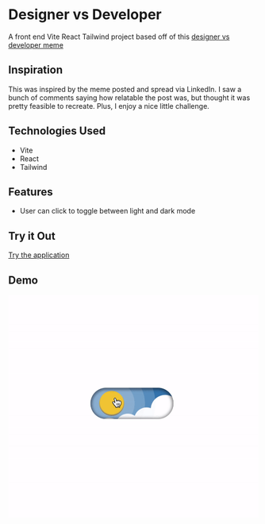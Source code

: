 # Designer vs Developer
A front end Vite React Tailwind project based off of this [designer vs developer meme](https://9gag.com/gag/abv44Dp?utm_source=copy_link&utm_medium=post_share)

## Inspiration
This was inspired by the meme posted and spread via LinkedIn. I saw a bunch of comments saying how relatable the post was, but thought it was pretty feasible to recreate. Plus, I enjoy a nice little challenge.

## Technologies Used
- Vite
- React
- Tailwind

## Features
- User can click to toggle between light and dark mode

## Try it Out
[Try the application]()

## Demo
![Demo](src/assets/designer_vs_dev.gif)

